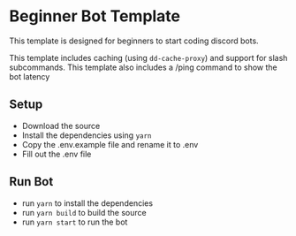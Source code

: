 # Beginner Bot Template

This template is designed for beginners to start coding discord bots.

This template includes caching (using `dd-cache-proxy`) and support for slash subcommands.
This template also includes a /ping command to show the bot latency

## Setup

- Download the source
- Install the dependencies using `yarn`
- Copy the .env.example file and rename it to .env
- Fill out the .env file

## Run Bot

- run `yarn` to install the dependencies
- run `yarn build` to build the source
- run `yarn start` to run the bot
